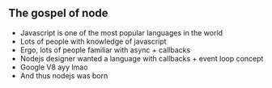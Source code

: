 ##  The gospel of node

* Javascript is one of the most popular languages in the world
* Lots of people with knowledge of javascript
* Ergo, lots of people familiar with async + callbacks
* Nodejs designer wanted a language with callbacks + event loop concept
* Google V8 ayy lmao
* And thus nodejs was born